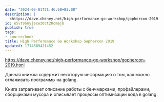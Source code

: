 ```yaml
---
date: "2024-05-01T21:46:50+03:00"
description: |
  <https://dave.cheney.net/high-performance-go-workshop/gophercon-2019.html>
id: u5vt96nyjexwz0ct20omajb
publish: true
tags:
- source/book
title: High Performance Go Workshop Gophercon 2019
updated: 1714589421452
---
```

<https://dave.cheney.net/high-performance-go-workshop/gophercon-2019.html>

Данная книжка содержит некоторую информацию о том, как можно отлаживать программы на golang.

Книга затрагивает описание работы с бенчмарками, профайлерами, сборщиками мусора и описывает процессы оптимизации кода в golang.


